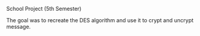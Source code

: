 School Project (5th Semester)

The goal was to recreate the DES algorithm and use it to crypt and uncrypt message.
